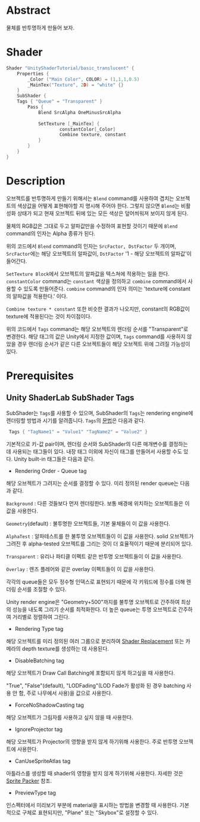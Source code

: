 ﻿# Abstract

물체를 반투명하게 만들어 보자.

# Shader

```c
Shader "UnityShaderTutorial/basic_translucent" {
    Properties { 
        _Color ("Main Color", COLOR) = (1,1,1,0.5) 
        _MainTex("Texture", 2D) = "white" {} 
    } 
    SubShader {
	Tags { "Queue" = "Transparent" }
        Pass {
            Blend SrcAlpha OneMinusSrcAlpha 
                                                                       
            SetTexture [_MainTex] {
                    constantColor[_Color] 
                    Combine texture, constant
            }
        } 
    } 
} 
```

# Description

오브젝트를 반투명하게 만들기 위해서는 `Blend` command를 사용하여 겹치는 오브젝트의 색상값을 어떻게 표현해야할 지 명시해 주어야 한다. 그렇지 않으면 `Blend`는 비활성화 상태가 되고 현재 오브젝트 뒤에 있는 모든 색상은 덮어씌워져 보이지 않게 된다.

물체의 RGB값은 그대로 두고 알파값만을 수정하여 표현할 것이기 때문에 `Blend` command의 인자는 Alpha 종류가 된다. 


위의 코드에서 `Blend` command의 인자는 `SrcFactor, DstFactor` 두 개이며, `SrcFactor`에는 해당 오브젝트의 알파값이, `DstFactor` '1 - 해당 오브젝트의 알파값'이 들어간다.

`SetTexture Block`에서 오브젝트의 알파값을 텍스쳐에 적용하는 일을 한다. `constantColor` command는 `constant` 색상을 정의하고 `combine` command에서 사용할 수 있도록 만들어준다. `combine` command의 인자 의미는 'texture에 constant의 알파값을 적용한다.' 이다.

`Combine texture * constant` 또한 비슷한 결과가 나오지만, constant의 RGB값이 texture에 적용된다는 것이 차이점이다.

위의 코드에서 `Tags` command는 해당 오브젝트의 렌더링 순서를 "Transparent"로 변경한다. 해당 태그의 값은 Unity에서 지정한 값이며, `Tags` command를 사용하지 않았을 경우 렌더링 순서가 같은 다른 오브젝트들이 해당 오브젝트 위에 그려질 가능성이 있다. 

# Prerequisites

## Unity ShaderLab SubShader Tags

SubShader는 `Tags`를 사용할 수 있으며, SubShader의 `Tags`는 rendering engine에 렌더링할 방법과 시기를 알려줍니다. `Tags`의 [문법](https://docs.unity3d.com/Manual/SL-SubShaderTags.html)은 다음과 같다.

```c
 Tags { "TagName1" = "Value1" "TagName2" = "Value2" }
```

기본적으로 키-값 pair이며, 렌더링 순서와 SubShader의 다른 매개변수를 결정하는 데 사용되는 태그들이 있다. 내장 태그 이외에 자신이 태그를 만들어서 사용할 수도 있다. 
Unity built-in 태그들은 다음과 같다.

* Rendering Order - Queue tag

해당 오브젝트가 그려지는 순서를 결정할 수 있다. 미리 정의된 render queue는 다음과 같다.

`Background` : 다른 것들보다 먼저 렌더링한다. 보통 배경에 위치하는 오브젝트들은 이 값을 사용한다.

`Geometry`(default) : 불투명한 오브젝트들, 기본 물체들이 이 값을 사용한다.

`AlphaTest` : 알파테스트를 한 불투명 오브젝트들이 이 값을 사용한다. solid 오브젝트가 그려진 후 alpha-tested 오브젝트를 그리는 것이 더 효율적이기 때문에 분리되어 있다.

`Transparent` : 유리나 파티클 이펙트 같은 반투명 오브젝트들이 이 값을 사용한다.

`Overlay` : 렌즈 플레어와 같은 overlay 이펙트들이 이 값을 사용한다.

각각의 queue들은 모두 정수형 인덱스로 표현되기 때문에 각 키워드에 정수를 더해 렌더링 순서를 조절할 수 있다. 

Unity render engine은 "Geometry+500"까지를 불투명 오브젝트로 간주하여 최상의 성능을 내도록 그리기 순서를 최적화한다. 더 높은 queue는 투명 오브젝트로 간주하여 거리별로 정렬하여 그린다.


* Rendering Type tag

해당 오브젝트를 미리 정의된 여러 그룹으로 분리하여 [Shader Replacement](https://docs.unity3d.com/Manual/SL-ShaderReplacement.html) 또는 카메라의 depth texture를 생성하는 데 사용된다.


* DisableBatching tag

해당 오브젝트가 Draw Call Batching에 포함되지 않게 하고싶을 때 사용한다.
 
"True", "False"(default), "LODFading"(LOD Fade가 활성화 된 경우 batching 사용 안 함, 주로 나무에서 사용)을 값으로 사용한다.


* ForceNoShadowCasting tag

해당 오브젝트가 그림자를 사용하고 싶지 않을 때 사용한다.


* IgnoreProjector tag

해당 오브젝트가 Projector의 영향을 받지 않게 하기위해 사용한다. 주로 반투명 오브젝트에 사용한다.


* CanUseSpriteAtlas tag

아틀라스를 생성할 때 shader의 영향을 받지 않게 하기위해 사용한다. 자세한 것은 [Sprite Packer](https://docs.unity3d.com/Manual/SpritePacker.html) 참조.


* PreviewType tag

인스펙터에서 미리보기 부분에 material을 표시하는 방법을 변경할 때 사용한다. 기본적으로 구체로 표현되지만, "Plane" 또는 "Skybox"로 설정할 수 있다.